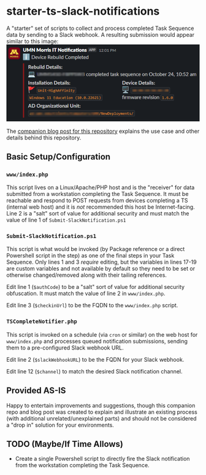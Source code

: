 # starter-ts-slack-notifications
A "starter" set of scripts to collect and process completed Task Sequence data by sending to a Slack webhook. A resulting submission would appear similar to this image:
![Screen snip of a successful Slack webhook notification using this script](DeviceNotification.png)

The [companion blog post for this repository](https://mzonline.com/blog/2024-10/triggering-slack-notification-completion-task-sequence) explains the use case and other details behind this repository.

## Basic Setup/Configuration
### `www/index.php`
This script lives on a Linux/Apache/PHP host and is the "receiver" for data submitted from a workstation completing the Task Sequence. It must be reachable and respond to POST requests from devices completing a TS (internal web host) and it is _not_ recommended this host be Internet-facing. Line 2 is a "salt" sort of value for additional security and must match the value of line 1 of `Submit-SlackNotification.ps1`

### `Submit-SlackNotification.ps1`
This script is what would be invoked (by Package reference or a direct Powershell script in the step) as one of the final steps in your Task Sequence. Only lines 1 and 3 _require_ editing, but the variables in lines 17-19 are custom variables and not available by default so they need to be set or otherwise changed/removed along with their tailing references.

Edit line 1 (`$authCode`) to be a "salt" sort of value for additional security obfuscation. It must match the value of line 2 in `www/index.php`.

Edit line 3 (`$checkinUrl`) to be the FQDN to the `www/index.php` script.

### `TSCompleteNotifier.php`
This script is invoked on a schedule (via `cron` or similar) on the web host for `www/index.php` and processes queued notification submissions, sending them to a pre-configured Slack webhook URL.

Edit line 2 (`$slackWebhookURL`) to be the FQDN for your Slack webhook.

Edit line 12 (`$channel`) to match the desired Slack notification channel.

## Provided AS-IS
Happy to entertain improvements and suggestions, though this companion repo and blog post was created to explain and illustrate an existing process (with additional unrelated/unexplained parts) and should not be considered a "drop in" solution for your environments.

## TODO (Maybe/If Time Allows)
* Create a single Powershell script to directly fire the Slack notification from the workstation completing the Task Sequence.